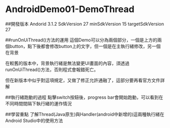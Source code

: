 # AndroidDemo01-DemoThread
##開發版本
Andorid 3.1.2
SdkVersion 27
minSdkVersion 15
targetSdkVersion 27

##runOnUiThread()方法的運用
這個Demo可以分為兩個部分，一個是上方的兩個button，點下後都會修改button上的文字，但一個是在主執行緒修改，另一個在背景

在較舊的版本中，背景執行緒是無法變更UI畫面的內容，須透過runOnUiThread()方法，否則程式會報錯死亡。

但在新版本中似乎對這項規定，又做了修正允許通融了，這部分要再看官方文件詳解

##執行緒跑動的過程
點擊switch按鈕後，progress bar會開始跑動，可以看到在不同時間間隔下執行緒的運作情況

##學習重點
了解Thread(Java原生)與Handler(android中新增的)這兩種執行緒在Android Studio中的使用方法
